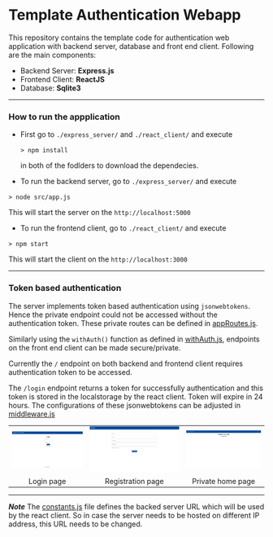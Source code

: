 # Template Authentication Webapp

This repository contains the template code for authentication web application with backend server, database and front end client. Following are the main components:

- Backend Server: <b>Express.js</b>
- Frontend Client: <b>ReactJS</b>
- Database: <b>Sqlite3</b>

<hr/>

### How to run the appplication

- First go to `./express_server/` and `./react_client/` and execute

  ```
  > npm install
  ```

  in both of the fodlders to download the dependecies.

- To run the backend server, go to `./express_server/` and execute
```
> node src/app.js
```
This will start the server on the `http://localhost:5000`

- To run the frontend client, go to `./react_client/` and execute
```
> npm start
```
This will start the client on the `http://localhost:3000`

<hr/>

### Token based authentication

The server implements token based authentication using `jsonwebtokens`. Hence the private endpoint could not be accessed without the authentication token. These private routes can be defined in [appRoutes.js](./express_server/src/Routes/appRoutes.js).

Similarly using the `withAuth()` function as defined in [withAuth.js](./react_client/src/withAuth.js), endpoints on the front end client can be made secure/private.

Currently the `/` endpoint on both backend and frontend client requires authentication token to be accessed.

The `/login` endpoint returns a token for successfully authentication and this token is stored in the localstorage by the react client. Token will expire in 24 hours. The configurations of these jsonwebtokens can be adjusted in [middleware.js](./express_server/src/middleware.js)

<table>
<tr>
  <td><img src="./static/login.png"/></td>
  <td><img src="./static/register.png" /></td>
  <td><img src="./static/home.png"/></td>
</tr>
<tr>
<td align="center">Login page</td>
<td align="center">Registration page</td>
<td align="center">Private home page</td>
</tr>
</table>

<hr/>

<b><i>Note</i></b>
The [constants.js](./react-client/src/constants.js) file defines the backed server URL which will be used by the react client. So in case the server needs to be hosted on different IP address, this URL needs to be changed.
